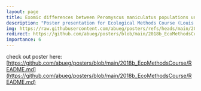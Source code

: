 ```yaml
---
layout: page
title: Exomic differences between Peromyscus maniculatus populations under different predator regimes
description: "Poster presentation for Ecological Methods Course (Louis Calder Center, NY: December 2018)"
img: https://raw.githubusercontent.com/abueg/posters/refs/heads/main/2018b_EcoMethodsCourse/Abueg_EcoMethods2018_poster.png
redirect: https://github.com/abueg/posters/blob/main/2018b_EcoMethodsCourse/README.md
importance: 6
---
```


check out poster here: [https://github.com/abueg/posters/blob/main/2018b_EcoMethodsCourse/README.md](https://github.com/abueg/posters/blob/main/2018b_EcoMethodsCourse/README.md)